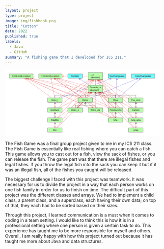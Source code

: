 ```yaml
---
layout: project
type: project
image: img/fishhook.png
title: "Cotton"
date: 2022
published: true
labels:
  - Java
  - GitHub
summary: "A fishing game that I developed for ICS 211."
---
```


<img class="img-fluid" src="../img/fishclass.png">

The Fish Game was a final group project given to me in my ICS 211 class. The Fish Game is essentially like real fishing where you can catch a fish. This game allows you to cast out for a fish, view the sack of fishes, or you can release the fish. The game part was that there are illegal fishes and legal fishes. If you throw the legal fish into the sack you can keep it but if it was an illegal fish, all of the fishes you caught will be released. 

The biggest challenge I faced with this project was teamwork. It was necessary for us to divide the project in a way that each person works on one fish family in order for us to finish on time. The difficult part of this project was the different classes and arrays. We had to implement a child class, a parent class, and a superclass, each having their own data; on top of that, they each had to be sorted based on their sizes.  

Through this project, I learned communication is a must when it comes to coding in a team setting. I would like to think this is how it is in a professional setting where one person is given a certain task to do. This experience has taught me to be more responsible for myself and others. Overall, I am really happy with how this project turned out because it has taught me more about Java and data structures. 
